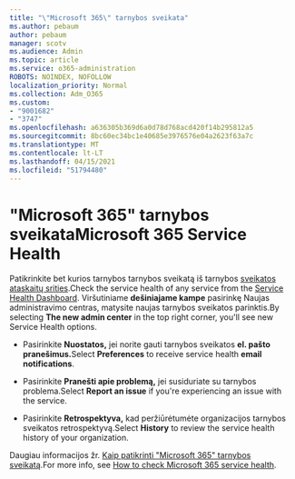 ```yaml
---
title: "\"Microsoft 365\" tarnybos sveikata"
ms.author: pebaum
author: pebaum
manager: scotv
ms.audience: Admin
ms.topic: article
ms.service: o365-administration
ROBOTS: NOINDEX, NOFOLLOW
localization_priority: Normal
ms.collection: Adm_O365
ms.custom:
- "9001682"
- "3747"
ms.openlocfilehash: a636305b369d6a0d78d768acd420f14b295812a5
ms.sourcegitcommit: 8bc60ec34bc1e40685e3976576e04a2623f63a7c
ms.translationtype: MT
ms.contentlocale: lt-LT
ms.lasthandoff: 04/15/2021
ms.locfileid: "51794480"
---
```

# <a name="microsoft-365-service-health"></a><span data-ttu-id="c982c-102">"Microsoft 365" tarnybos sveikata</span><span class="sxs-lookup"><span data-stu-id="c982c-102">Microsoft 365 Service Health</span></span>


<span data-ttu-id="c982c-103">Patikrinkite bet kurios tarnybos tarnybos sveikatą iš tarnybos [sveikatos ataskaitų srities](https://admin.microsoft.com/Adminportal/Home?source=applauncher#/servicehealth).</span><span class="sxs-lookup"><span data-stu-id="c982c-103">Check the service health of any service from the [Service Health Dashboard](https://admin.microsoft.com/Adminportal/Home?source=applauncher#/servicehealth).</span></span> <span data-ttu-id="c982c-104">Viršutiniame **dešiniajame kampe** pasirinkę Naujas administravimo centras, matysite naujas tarnybos sveikatos parinktis.</span><span class="sxs-lookup"><span data-stu-id="c982c-104">By selecting **The new admin center** in the top right corner, you'll see new Service Health options.</span></span>

- <span data-ttu-id="c982c-105">Pasirinkite **Nuostatos,** jei norite gauti tarnybos sveikatos **el. pašto pranešimus.**</span><span class="sxs-lookup"><span data-stu-id="c982c-105">Select **Preferences** to receive service health **email notifications**.</span></span>

- <span data-ttu-id="c982c-106">Pasirinkite **Pranešti apie problemą,** jei susiduriate su tarnybos problema.</span><span class="sxs-lookup"><span data-stu-id="c982c-106">Select **Report an issue** if you're experiencing an issue with the service.</span></span>

- <span data-ttu-id="c982c-107">Pasirinkite **Retrospektyva,** kad peržiūrėtumėte organizacijos tarnybos sveikatos retrospektyvą.</span><span class="sxs-lookup"><span data-stu-id="c982c-107">Select **History** to review the service health history of your organization.</span></span> 

<span data-ttu-id="c982c-108">Daugiau informacijos žr. [Kaip patikrinti "Microsoft 365" tarnybos sveikatą](https://docs.microsoft.com/office365/enterprise/view-service-health).</span><span class="sxs-lookup"><span data-stu-id="c982c-108">For more info, see [How to check Microsoft 365 service health](https://docs.microsoft.com/office365/enterprise/view-service-health).</span></span> 